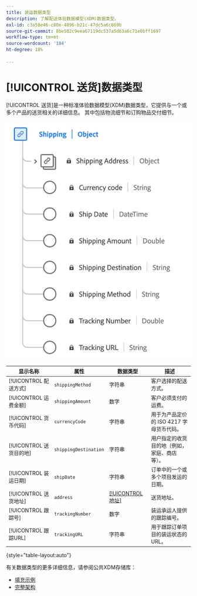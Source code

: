 ```yaml
---
title: 装运数据类型
description: 了解配送体验数据模型(XDM)数据类型。
exl-id: c3a58e46-c80e-4896-b21c-47dc5a6c869b
source-git-commit: 8be502c9eea67119dc537a5d63a6c71e0bff1697
workflow-type: tm+mt
source-wordcount: '184'
ht-degree: 18%

---
```


# [!UICONTROL 送货]数据类型

[!UICONTROL 送货]是一种标准体验数据模型(XDM)数据类型，它提供与一个或多个产品的送货相关的详细信息。 其中包括物流细节和订购物品交付细节。


![ [!UICONTROL Shipping]数据类型的图表。](../images/data-types/shipping.png)

| 显示名称 | 属性 | 数据类型 | 描述 |
|----------------------|-----------------------|-----------|------------------------------------------------------|
| [!UICONTROL 配送方式] | `shippingMethod` | 字符串 | 客户选择的配送方式。 |
| [!UICONTROL 运费金额] | `shippingAmount` | 数字 | 客户必须支付的运费。 |
| [!UICONTROL 货币代码] | `currencyCode` | 字符串 | 用于为产品定价的 ISO 4217 字母货币代码。 |
| [!UICONTROL 送货目的地] | `shippingDestination` | 字符串 | 用户指定的收货目的地（例如，家庭、商店等）。 |
| [!UICONTROL 装运日期] | `shipDate` | 字符串 | 订单中的一个或多个项目发运的日期。 |
| [!UICONTROL 送货地址] | `address` | [[!UICONTROL 地址]](./address.md) | 送货地址。 |
| [!UICONTROL 跟踪号] | `trackingNumber` | 数字 | 装运承运人提供的跟踪编号。 |
| [!UICONTROL 跟踪URL] | `trackingURL` | 字符串 | 用于跟踪订单项目的装运状态的URL。 |

{style="table-layout:auto"}

有关数据类型的更多详细信息，请参阅公共XDM存储库：

* [填充示例](https://github.com/adobe/xdm/blob/master/components/datatypes/shipping.example.1.json)
* [完整架构](https://github.com/adobe/xdm/blob/master/components/datatypes/shipping.schema.json)
